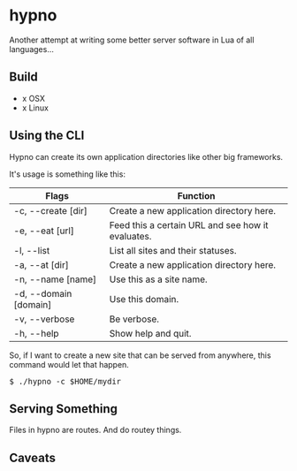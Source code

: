 # hypno

Another attempt at writing some better server software in Lua of all languages...


## Build

- x OSX 
- x Linux


## Using the CLI

Hypno can create its own application directories like other big frameworks. 

It's usage is something like this:

Flags                 | Function
----------------      | -------------------------------------
-c, --create [dir]    | Create a new application directory here.
-e, --eat [url]       | Feed this a certain URL and see how it evaluates.
-l, --list            | List all sites and their statuses.
-a, --at [dir]        | Create a new application directory here.
-n, --name [name]     | Use this as a site name.
-d, --domain [domain] | Use this domain.
-v, --verbose         | Be verbose.
-h, --help            | Show help and quit.

So, if I want to create a new site that can be served from anywhere, this
command would let that happen.

<pre>
$ ./hypno -c $HOME/mydir
</pre>



## Serving Something

Files in hypno are routes.  And do routey things.


## Caveats

